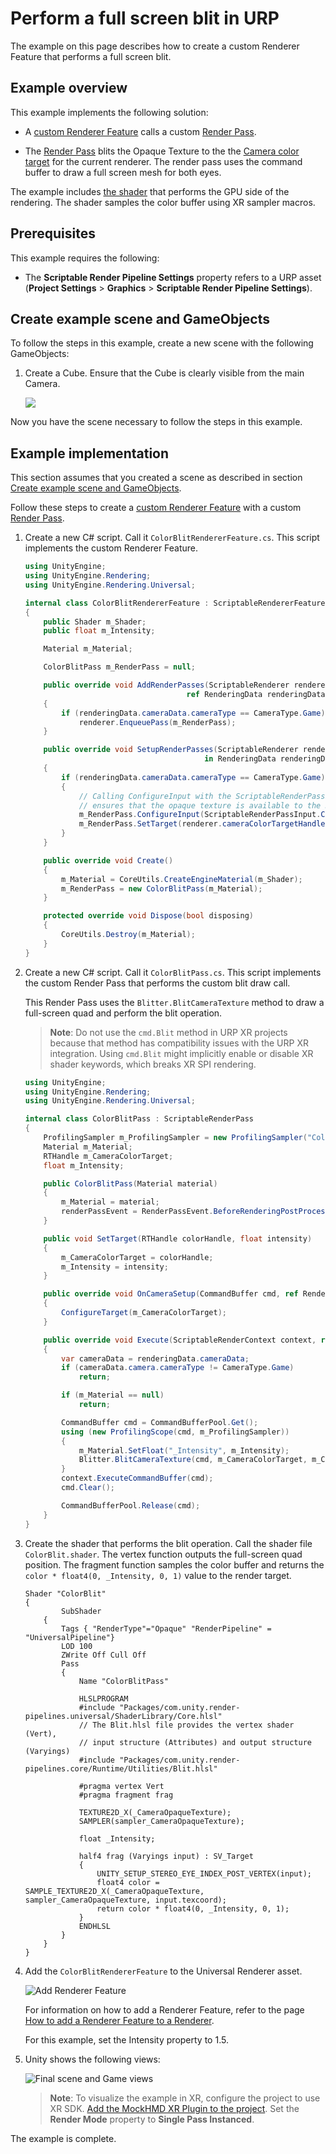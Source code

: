 # Perform a full screen blit in URP

The example on this page describes how to create a custom Renderer Feature that performs a full screen blit.

## Example overview

This example implements the following solution:

* A [custom Renderer Feature](https://docs.unity3d.com/Packages/com.unity.render-pipelines.universal@12.0/api/UnityEngine.Rendering.Universal.ScriptableRendererFeature.html) calls a custom [Render Pass](https://docs.unity3d.com/Packages/com.unity.render-pipelines.universal@12.0/api/UnityEngine.Rendering.Universal.ScriptableRenderPass.html).

* The [Render Pass](https://docs.unity3d.com/Packages/com.unity.render-pipelines.universal@12.0/api/UnityEngine.Rendering.Universal.ScriptableRenderPass.html) blits the Opaque Texture to the the [Camera color target](https://docs.unity3d.com/Packages/com.unity.render-pipelines.universal@7.0/api/UnityEngine.Rendering.Universal.ScriptableRenderer.html#UnityEngine_Rendering_Universal_ScriptableRenderer_cameraColorTarget) for the current renderer. The render pass uses the command buffer to draw a full screen mesh for both eyes.

The example includes [the shader](#shader) that performs the GPU side of the rendering. The shader samples the color buffer using XR sampler macros.

## Prerequisites

This example requires the following:

* The **Scriptable Render Pipeline Settings** property refers to a URP asset (**Project Settings** > **Graphics** > **Scriptable Render Pipeline Settings**).

## <a name="example-objects"></a>Create example scene and GameObjects

To follow the steps in this example, create a new scene with the following GameObjects:

1. Create a Cube. Ensure that the Cube is clearly visible from the main Camera.

    ![](../Images/how-to/blit/example-scene.png)

Now you have the scene necessary to follow the steps in this example.

## Example implementation

This section assumes that you created a scene as described in section [Create example scene and GameObjects](#example-objects).

Follow these steps to create a [custom Renderer Feature](https://docs.unity3d.com/Packages/com.unity.render-pipelines.universal@12.0/api/UnityEngine.Rendering.Universal.ScriptableRendererFeature.html) with a custom [Render Pass](https://docs.unity3d.com/Packages/com.unity.render-pipelines.universal@12.0/api/UnityEngine.Rendering.Universal.ScriptableRenderPass.html).

1. Create a new C# script. Call it `ColorBlitRendererFeature.cs`. This script implements the custom Renderer Feature.

    ```C#
    using UnityEngine;
    using UnityEngine.Rendering;
    using UnityEngine.Rendering.Universal;

    internal class ColorBlitRendererFeature : ScriptableRendererFeature
    {
        public Shader m_Shader;
        public float m_Intensity;

        Material m_Material;

        ColorBlitPass m_RenderPass = null;

        public override void AddRenderPasses(ScriptableRenderer renderer,
                                        ref RenderingData renderingData)
        {
            if (renderingData.cameraData.cameraType == CameraType.Game)
                renderer.EnqueuePass(m_RenderPass);
        }

        public override void SetupRenderPasses(ScriptableRenderer renderer,
                                            in RenderingData renderingData)
        {
            if (renderingData.cameraData.cameraType == CameraType.Game)
            {
                // Calling ConfigureInput with the ScriptableRenderPassInput.Color argument
                // ensures that the opaque texture is available to the Render Pass.
                m_RenderPass.ConfigureInput(ScriptableRenderPassInput.Color);
                m_RenderPass.SetTarget(renderer.cameraColorTargetHandle, m_Intensity);
            }
        }

        public override void Create()
        {
            m_Material = CoreUtils.CreateEngineMaterial(m_Shader);
            m_RenderPass = new ColorBlitPass(m_Material);
        }

        protected override void Dispose(bool disposing)
        {
            CoreUtils.Destroy(m_Material);
        }
    }
    ```

2. Create a new C# script. Call it `ColorBlitPass.cs`. This script implements the custom Render Pass that performs the custom blit draw call.

    This Render Pass uses the `Blitter.BlitCameraTexture` method to draw a full-screen quad and perform the blit operation.

    > **Note**: Do not use the `cmd.Blit` method in URP XR projects because that method has compatibility issues with the URP XR integration. Using `cmd.Blit` might implicitly enable or disable XR shader keywords, which breaks XR SPI rendering.

    ```C#
    using UnityEngine;
    using UnityEngine.Rendering;
    using UnityEngine.Rendering.Universal;

    internal class ColorBlitPass : ScriptableRenderPass
    {
        ProfilingSampler m_ProfilingSampler = new ProfilingSampler("ColorBlit");
        Material m_Material;
        RTHandle m_CameraColorTarget;
        float m_Intensity;

        public ColorBlitPass(Material material)
        {
            m_Material = material;
            renderPassEvent = RenderPassEvent.BeforeRenderingPostProcessing;
        }

        public void SetTarget(RTHandle colorHandle, float intensity)
        {
            m_CameraColorTarget = colorHandle;
            m_Intensity = intensity;
        }

        public override void OnCameraSetup(CommandBuffer cmd, ref RenderingData renderingData)
        {
            ConfigureTarget(m_CameraColorTarget);
        }

        public override void Execute(ScriptableRenderContext context, ref RenderingData renderingData)
        {
            var cameraData = renderingData.cameraData;
            if (cameraData.camera.cameraType != CameraType.Game)
                return;

            if (m_Material == null)
                return;

            CommandBuffer cmd = CommandBufferPool.Get();
            using (new ProfilingScope(cmd, m_ProfilingSampler))
            {
                m_Material.SetFloat("_Intensity", m_Intensity);
                Blitter.BlitCameraTexture(cmd, m_CameraColorTarget, m_CameraColorTarget, m_Material, 0);
            }
            context.ExecuteCommandBuffer(cmd);
            cmd.Clear();

            CommandBufferPool.Release(cmd);
        }
    }
    ```

3. <a name="shader"></a>Create the shader that performs the blit operation. Call the shader file `ColorBlit.shader`. The vertex function outputs the full-screen quad position. The fragment function samples the color buffer and returns the `color * float4(0, _Intensity, 0, 1)` value to the render target.

    ```hlsl
    Shader "ColorBlit"
    {
            SubShader
        {
            Tags { "RenderType"="Opaque" "RenderPipeline" = "UniversalPipeline"}
            LOD 100
            ZWrite Off Cull Off
            Pass
            {
                Name "ColorBlitPass"

                HLSLPROGRAM
                #include "Packages/com.unity.render-pipelines.universal/ShaderLibrary/Core.hlsl"
                // The Blit.hlsl file provides the vertex shader (Vert),
                // input structure (Attributes) and output structure (Varyings)
                #include "Packages/com.unity.render-pipelines.core/Runtime/Utilities/Blit.hlsl"

                #pragma vertex Vert
                #pragma fragment frag

                TEXTURE2D_X(_CameraOpaqueTexture);
                SAMPLER(sampler_CameraOpaqueTexture);

                float _Intensity;

                half4 frag (Varyings input) : SV_Target
                {
                    UNITY_SETUP_STEREO_EYE_INDEX_POST_VERTEX(input);
                    float4 color = SAMPLE_TEXTURE2D_X(_CameraOpaqueTexture, sampler_CameraOpaqueTexture, input.texcoord);
                    return color * float4(0, _Intensity, 0, 1);
                }
                ENDHLSL
            }
        }
    }
    ```

4. Add the `ColorBlitRendererFeature` to the Universal Renderer asset.

    ![Add Renderer Feature](../Images/how-to/blit/add-renderer-feature.png)

    For information on how to add a Renderer Feature, refer to the page [How to add a Renderer Feature to a Renderer](../urp-renderer-feature-how-to-add.md).

    For this example, set the Intensity property to 1.5.

5. Unity shows the following views:

    ![Final scene and Game views](../Images/how-to/blit/final-scene-and-game-view.png)

    > **Note**: To visualize the example in XR, configure the project to use XR SDK. [Add the MockHMD XR Plugin to the project](https://docs.unity3d.com/Packages/com.unity.xr.mock-hmd@latest/index.html). Set the **Render Mode** property to **Single Pass Instanced**.

The example is complete.

